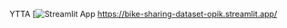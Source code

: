 YTTA
[![Streamlit App](https://static.streamlit.io/badges/streamlit_badge_black_white.svg) https://bike-sharing-dataset-opik.streamlit.app/
